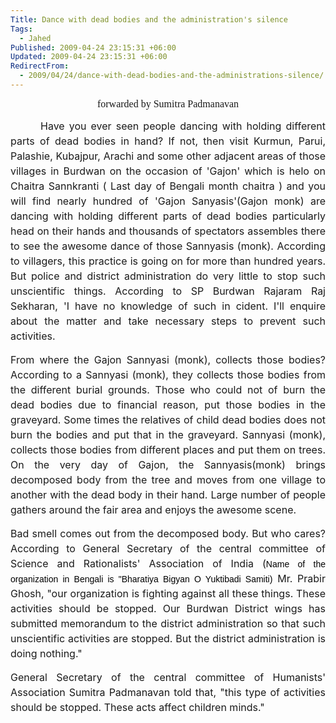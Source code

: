 ```yaml
---
Title: Dance with dead bodies and the administration's silence
Tags:
  - Jahed
Published: 2009-04-24 23:15:31 +06:00
Updated: 2009-04-24 23:15:31 +06:00
RedirectFrom:
  - 2009/04/24/dance-with-dead-bodies-and-the-administrations-silence/
---
```


<p class="MsoNormal" style="text-align: center; line-height: 150%;"><!--[if gte mso 9]><xml> <w:WordDocument> <w:View>Normal</w:View> <w:Zoom>0</w:Zoom> <w:PunctuationKerning /> <w:ValidateAgainstSchemas /> <w:SaveIfXMLInvalid>false</w:SaveIfXMLInvalid> <w:IgnoreMixedContent>false</w:IgnoreMixedContent> <w:AlwaysShowPlaceholderText>false</w:AlwaysShowPlaceholderText> <w:Compatibility> <w:BreakWrappedTables /> <w:SnapToGridInCell /> <w:WrapTextWithPunct /> <w:UseAsianBreakRules /> <w:DontGrowAutofit /> </w:Compatibility> <w:BrowserLevel>MicrosoftInternetExplorer4</w:BrowserLevel> </w:WordDocument> </xml><![endif]--><!--[if gte mso 9]><xml> <w:LatentStyles DefLockedState="false" LatentStyleCount="156"> </w:LatentStyles> </xml><![endif]--> <!--[if gte mso 10]>
<mce:style><!   /* Style Definitions */  table.MsoNormalTable 	{mso-style-name:"Table Normal"; 	mso-tstyle-rowband-size:0; 	mso-tstyle-colband-size:0; 	mso-style-noshow:yes; 	mso-style-parent:""; 	mso-padding-alt:0in 5.4pt 0in 5.4pt; 	mso-para-margin:0in; 	mso-para-margin-bottom:.0001pt; 	mso-pagination:widow-orphan; 	font-size:10.0pt; 	font-family:"Times New Roman"; 	mso-ansi-language:#0400; 	mso-fareast-language:#0400; 	mso-bidi-language:#0400;} -->
<p style="text-align: center;"><!--[endif]--><span style="font-size: 12pt; font-family: &quot;Times New Roman&quot;;">forwarded by Sumitra Padmanavan </span></p>
<p class="MsoNormal" style="text-align: justify; text-indent: 0.5in; line-height: 150%;"><span style="font-size: 12pt; line-height: 150%;">Have you ever seen people dancing with holding different parts of dead bodies in hand? If not, then visit Kurmun, Parui, Palashie, Kubajpur, Arachi and some other adjacent areas of those villages in Burdwan on the occasion of 'Gajon' which is helo on Chaitra Sannkranti ( Last day of Bengali month chaitra ) and you will find nearly hundred of 'Gajon Sanyasis'(Gajon monk) are dancing with holding different parts of dead bodies particularly head on their hands and thousands of spectators assembles there to see the awesome dance of those Sannyasis (monk). According to villagers, this practice is going on for more than hundred years. But police and district administration do very little to stop such unscientific things. According to SP Burdwan Rajaram Raj Sekharan, 'I have no knowledge of such in cident. I'll enquire about the matter and take necessary steps to prevent such activities.</span></p>
<p class="MsoNormal" style="text-align: justify; line-height: 150%;"><span style="font-size: 12pt; line-height: 150%;"><span> </span>From where the Gajon Sannyasi (monk), collects those bodies? According to a Sannyasi (monk), they collects those bodies from the different burial grounds. Those who could not of burn the dead bodies due to financial reason, put those bodies in the graveyard. Some times the relatives of child dead bodies does not burn the bodies and put that in the graveyard. Sannyasi (monk), collects those bodies from different places and put them on trees. On the very day of Gajon, the Sannyasis(monk) brings decomposed body from the tree and moves from one village to another with the dead body in their hand. Large number of people gathers around the fair area and enjoys the awesome scene.</span></p>
<p class="MsoNormal" style="text-align: justify; line-height: 150%;"><span style="font-size: 12pt; line-height: 150%;"><span> </span>Bad smell comes out from the decomposed body. But who cares? According to General Secretary of the central committee of Science and Rationalists' Association of India (</span><span style="font-family: Arial; color: black;">Name of the organization in Bengali is "Bharatiya Bigyan O Yuktibadi Samiti)</span><span style="font-size: 12pt; line-height: 150%;"> Mr. Prabir Ghosh, "our organization is fighting against all these things. These activities should be stopped. Our Burdwan District wings has submitted memorandum to the district administration so that such unscientific activities are stopped. But the district administration is doing nothing."</span></p>
<p class="MsoNormal" style="text-align: justify; line-height: 150%;"><span style="font-size: 12pt; line-height: 150%;"><span> </span>General Secretary of the central committee of Humanists' Association Sumitra Padmanavan told that, "this type of activities should be stopped. These acts affect children minds."</span></p>
<p class="MsoNormal" style="text-align: justify; line-height: 150%;"></p>
